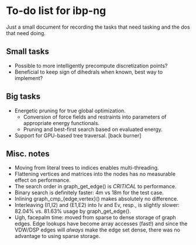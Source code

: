 
# To-do list for ibp-ng

Just a small document for recording the tasks that need tasking and the
dos that need doing.

## Small tasks

 * Possible to more intelligently precompute discretization points?
 * Beneficial to keep sign of dihedrals when known, best way to implement?

## Big tasks

 * Energetic pruning for true global optimization.
    - Conversion of force fields and restraints into parameters of
      appropriate energy functionals.
    - Pruning and best-first search based on evaluated energy.
 * Support for GPU-based tree traversal. [back burner]

## Misc. notes

 * Moving from literal trees to indices enables multi-threading.
 * Flattening vertices and matrices into the nodes has no measurable
   effect on performance.
 * The search order in graph_get_edge() is *CRITICAL* to performance.
 * Binary search is definitely faster: 4m vs 18m for the test case.
 * Inlining graph_cmp_{edge,vertex}() makes absolutely no difference.
 * Interleaving (I1,I2) and (E1,E2) into Iv and Ev, resp., is slightly
   slower: 82.04% vs. 81.63% usage by graph_get_edge().
 * Ugh, facepalm time: moved from sparse to dense storage of graph edges.
   Edge lookups have become array accesses (fast!) and since the VDW/DSP
   edges will *always* make the edge set dense, there was no advantage to
   using sparse storage.

